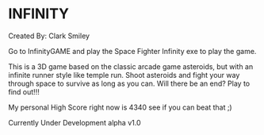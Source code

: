 # INFINITY
Created By:  Clark Smiley

Go to InfinityGAME and play the Space Fighter Infinity exe to play the game.

This is a 3D game based on the classic arcade game asteroids, but with an infinite runner style like temple run.  Shoot asteroids and fight your way through space to survive as long as you can.  Will there be an end? Play to find out!!!  

My personal High Score right now is 4340 see if you can beat that ;)

Currently Under Development alpha v1.0
